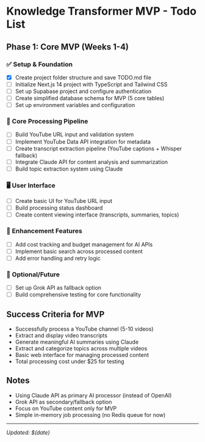 # Knowledge Transformer MVP - Todo List

## Phase 1: Core MVP (Weeks 1-4)

### ✅ Setup & Foundation
- [x] Create project folder structure and save TODO.md file
- [ ] Initialize Next.js 14 project with TypeScript and Tailwind CSS
- [ ] Set up Supabase project and configure authentication
- [ ] Create simplified database schema for MVP (5 core tables)
- [ ] Set up environment variables and configuration

### 🎯 Core Processing Pipeline
- [ ] Build YouTube URL input and validation system
- [ ] Implement YouTube Data API integration for metadata
- [ ] Create transcript extraction pipeline (YouTube captions + Whisper fallback)
- [ ] Integrate Claude API for content analysis and summarization
- [ ] Build topic extraction system using Claude

### 🖥️ User Interface
- [ ] Create basic UI for YouTube URL input
- [ ] Build processing status dashboard
- [ ] Create content viewing interface (transcripts, summaries, topics)

### 🔧 Enhancement Features
- [ ] Add cost tracking and budget management for AI APIs
- [ ] Implement basic search across processed content
- [ ] Add error handling and retry logic

### 🚀 Optional/Future
- [ ] Set up Grok API as fallback option
- [ ] Build comprehensive testing for core functionality

## Success Criteria for MVP
- Successfully process a YouTube channel (5-10 videos)
- Extract and display video transcripts
- Generate meaningful AI summaries using Claude
- Extract and categorize topics across multiple videos
- Basic web interface for managing processed content
- Total processing cost under $25 for testing

## Notes
- Using Claude API as primary AI processor (instead of OpenAI)
- Grok API as secondary/fallback option
- Focus on YouTube content only for MVP
- Simple in-memory job processing (no Redis queue for now)

---
*Updated: $(date)*